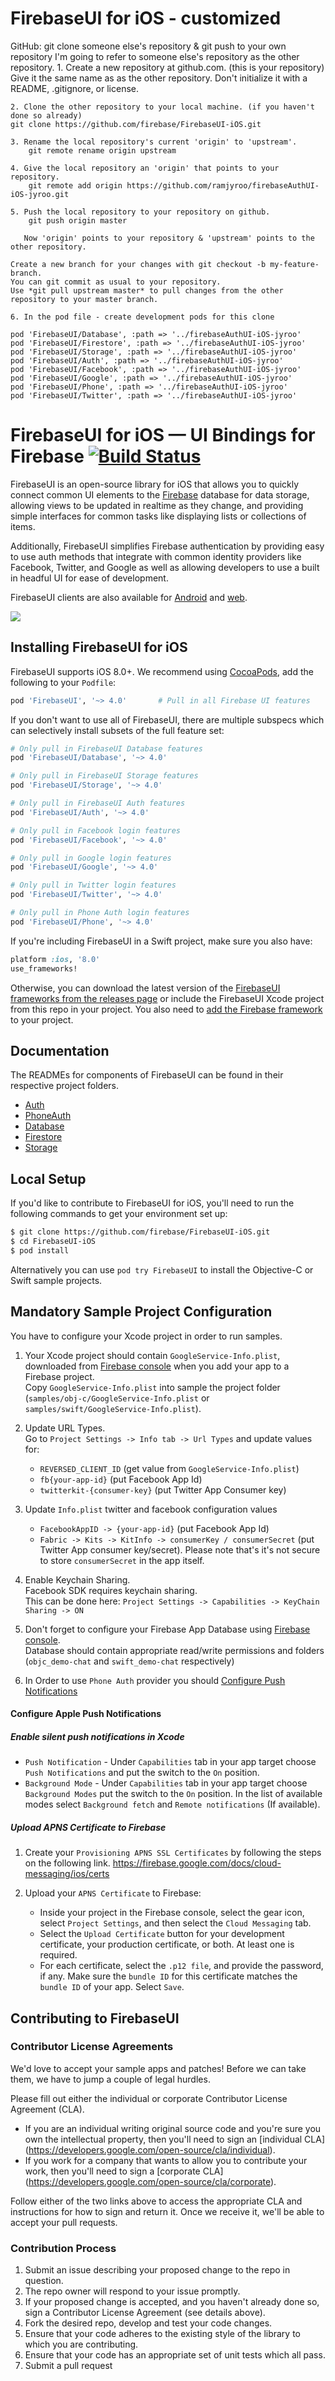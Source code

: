 # FirebaseUI for iOS - customized
GitHub: git clone someone else's repository & git push to your own repository
I'm going to refer to someone else's repository as the other repository.
    1. Create a new repository at github.com. (this is your repository)
        Give it the same name as as the other repository.
        Don't initialize it with a README, .gitignore, or license.

    2. Clone the other repository to your local machine. (if you haven't done so already)
	git clone https://github.com/firebase/FirebaseUI-iOS.git

    3. Rename the local repository's current 'origin' to 'upstream'.
        git remote rename origin upstream

    4. Give the local repository an 'origin' that points to your repository.
        git remote add origin https://github.com/ramjyroo/firebaseAuthUI-iOS-jyroo.git

    5. Push the local repository to your repository on github.
        git push origin master
	
       Now 'origin' points to your repository & 'upstream' points to the other repository.

    Create a new branch for your changes with git checkout -b my-feature-branch.
    You can git commit as usual to your repository.
    Use *git pull upstream master* to pull changes from the other repository to your master branch.
    
    6. In the pod file - create development pods for this clone
    
    pod 'FirebaseUI/Database', :path => '../firebaseAuthUI-iOS-jyroo'
    pod 'FirebaseUI/Firestore', :path => '../firebaseAuthUI-iOS-jyroo'
    pod 'FirebaseUI/Storage', :path => '../firebaseAuthUI-iOS-jyroo'
    pod 'FirebaseUI/Auth', :path => '../firebaseAuthUI-iOS-jyroo'
    pod 'FirebaseUI/Facebook', :path => '../firebaseAuthUI-iOS-jyroo'
    pod 'FirebaseUI/Google', :path => '../firebaseAuthUI-iOS-jyroo'
    pod 'FirebaseUI/Phone', :path => '../firebaseAuthUI-iOS-jyroo'
    pod 'FirebaseUI/Twitter', :path => '../firebaseAuthUI-iOS-jyroo'




# FirebaseUI for iOS — UI Bindings for Firebase [![Build Status](https://travis-ci.org/firebase/FirebaseUI-iOS.svg?branch=master)](https://travis-ci.org/firebase/FirebaseUI-iOS)

FirebaseUI is an open-source library for iOS that allows you to quickly connect common UI elements to the [Firebase](https://firebase.google.com?utm_source=FirebaseUI-iOS) database for data storage, allowing views to be updated in realtime as they change, and providing simple interfaces for common tasks like displaying lists or collections of items.

Additionally, FirebaseUI simplifies Firebase authentication by providing easy to use auth methods that integrate with common identity providers like Facebook, Twitter, and Google as well as allowing developers to use a built in headful UI for ease of development.

FirebaseUI clients are also available for [Android](https://github.com/firebase/FirebaseUI-Android) and [web](https://github.com/firebase/firebaseui-web).

![](https://raw.githubusercontent.com/firebase/FirebaseUI-iOS/master/samples/demo.gif)

## Installing FirebaseUI for iOS

FirebaseUI supports iOS 8.0+. We recommend using [CocoaPods](https://cocoapods.org/pods/FirebaseUI), add
the following to your `Podfile`:

```ruby
pod 'FirebaseUI', '~> 4.0'       # Pull in all Firebase UI features
```

If you don't want to use all of FirebaseUI, there are multiple subspecs which can selectively install subsets of the full feature set:

```ruby
# Only pull in FirebaseUI Database features
pod 'FirebaseUI/Database', '~> 4.0'

# Only pull in FirebaseUI Storage features
pod 'FirebaseUI/Storage', '~> 4.0'

# Only pull in FirebaseUI Auth features
pod 'FirebaseUI/Auth', '~> 4.0'

# Only pull in Facebook login features
pod 'FirebaseUI/Facebook', '~> 4.0'

# Only pull in Google login features
pod 'FirebaseUI/Google', '~> 4.0'

# Only pull in Twitter login features
pod 'FirebaseUI/Twitter', '~> 4.0'

# Only pull in Phone Auth login features
pod 'FirebaseUI/Phone', '~> 4.0'
```

If you're including FirebaseUI in a Swift project, make sure you also have:

```ruby
platform :ios, '8.0'
use_frameworks!
```

Otherwise, you can download the latest version of the [FirebaseUI frameworks from the releases
page](https://github.com/firebase/FirebaseUI-iOS/releases) or include the FirebaseUI
Xcode project from this repo in your project. You also need to [add the Firebase
framework](https://firebase.google.com/docs/ios/setup) to your project.

## Documentation

The READMEs for components of FirebaseUI can be found in their respective
project folders.

- [Auth](FirebaseAuthUI/README.md)
- [PhoneAuth](FirebasePhoneAuthUI/README.md)
- [Database](FirebaseDatabaseUI/README.md)
- [Firestore](FirebaseFirestoreUI/README.md)
- [Storage](FirebaseStorageUI/README.md)

## Local Setup

If you'd like to contribute to FirebaseUI for iOS, you'll need to run the
following commands to get your environment set up:

```bash
$ git clone https://github.com/firebase/FirebaseUI-iOS.git
$ cd FirebaseUI-iOS
$ pod install
```

Alternatively you can use `pod try FirebaseUI` to install the Objective-C or Swift sample projects.

## Mandatory Sample Project Configuration

You have to configure your Xcode project in order to run samples.

1. Your Xcode project should contain `GoogleService-Info.plist`, downloaded from [Firebase console](https://console.firebase.google.com) when you add your app to a Firebase project.<br>
Copy `GoogleService-Info.plist` into sample the project folder (`samples/obj-c/GoogleService-Info.plist` or `samples/swift/GoogleService-Info.plist`).

1. Update URL Types.<br>
Go to `Project Settings -> Info tab -> Url Types` and update values for:
	+ `REVERSED_CLIENT_ID` (get value from `GoogleService-Info.plist`)
	+ `fb{your-app-id}` (put Facebook App Id)
	+ `twitterkit-{consumer-key}` (put Twitter App Consumer key)

1. Update `Info.plist` twitter and facebook configuration values
	+ `FacebookAppID -> {your-app-id}` (put Facebook App Id)
	+ `Fabric -> Kits -> KitInfo -> consumerKey / consumerSecret` (put Twitter App consumer key/secret). Please note that's it's not secure to store `consumerSecret` in the app itself.

1. Enable Keychain Sharing.<br>
Facebook SDK requires keychain sharing.<br>
This can be done here: `Project Settings -> Capabilities -> KeyChain Sharing -> ON`

1. Don't forget to configure your Firebase App Database using [Firebase console](https://console.firebase.google.com).<br>
Database should contain appropriate read/write permissions and folders (`objc_demo-chat` and `swift_demo-chat` respectively)

1. In Order to use `Phone Auth` provider you should [Configure Push Notifications](#configure-apple-push-notifications)

#### Configure Apple Push Notifications

##### Enable silent push notifications in Xcode

  * `Push Notification` - Under `Capabilities` tab in your app target choose `Push Notifications` and put the switch to the `On` position.
  * `Background Mode` - Under `Capabilities` tab in your app target choose `Background Modes` put the switch to the `On` position.  In the list of available modes select `Background fetch` and `Remote notifications` (If available).

##### Upload APNS Certificate to Firebase

1. Create your `Provisioning APNS SSL Certificates` by following the steps on the following link.
https://firebase.google.com/docs/cloud-messaging/ios/certs

1. Upload your `APNS Certificate` to Firebase:
    + Inside your project in the Firebase console, select the gear icon, select `Project Settings`, and then select the `Cloud Messaging` tab.
    + Select the `Upload Certificate` button for your development certificate, your production certificate, or both. At least one is required.
    + For each certificate, select the `.p12 file`, and provide the password, if any. Make sure the `bundle ID` for this certificate matches the `bundle ID` of your app. Select `Save`.

## Contributing to FirebaseUI

### Contributor License Agreements

We'd love to accept your sample apps and patches! Before we can take them, we
have to jump a couple of legal hurdles.

Please fill out either the individual or corporate Contributor License Agreement
(CLA).

  * If you are an individual writing original source code and you're sure you
    own the intellectual property, then you'll need to sign an [individual CLA]
    (https://developers.google.com/open-source/cla/individual).
  * If you work for a company that wants to allow you to contribute your work,
    then you'll need to sign a [corporate CLA]
    (https://developers.google.com/open-source/cla/corporate).

Follow either of the two links above to access the appropriate CLA and
instructions for how to sign and return it. Once we receive it, we'll be able to
accept your pull requests.

### Contribution Process

1. Submit an issue describing your proposed change to the repo in question.
1. The repo owner will respond to your issue promptly.
1. If your proposed change is accepted, and you haven't already done so, sign a
   Contributor License Agreement (see details above).
1. Fork the desired repo, develop and test your code changes.
1. Ensure that your code adheres to the existing style of the library to which
   you are contributing.
1. Ensure that your code has an appropriate set of unit tests which all pass.
1. Submit a pull request
